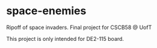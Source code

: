 # space-enemies
Ripoff of space invaders. Final project for CSCB58 @ UofT

This project is only intended for DE2-115 board.

